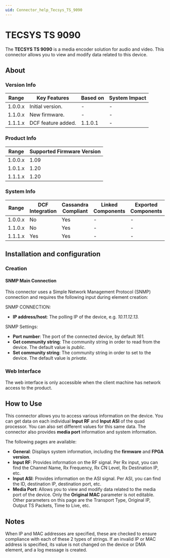 ```yaml
---
uid: Connector_help_Tecsys_TS_9090
---
```


# TECSYS TS 9090

The **TECSYS TS 9090** is a media encoder solution for audio and video. This connector allows you to view and modify data related to this device.

## About

### Version Info

| **Range** | **Key Features**   | **Based on** | **System Impact** |
|-----------|--------------------|--------------|-------------------|
| 1.0.0.x   | Initial version.   | \-           | \-                |
| 1.1.0.x   | New firmware.      | \-           | \-                |
| 1.1.1.x   | DCF feature added. | 1.1.0.1      | \-                |

### Product Info

| Range | Supported Firmware Version |
|------------------|-----------------------------|
| 1.0.0.x          | 1.09                        |
| 1.0.1.x          | 1.20                        |
| 1.1.1.x          | 1.20                        |

### System Info

| Range     | DCF Integration     | Cassandra Compliant     | Linked Components     | Exported Components     |
|-----------|---------------------|-------------------------|-----------------------|-------------------------|
| 1.0.0.x   | No                  | Yes                     | \-                    | \-                      |
| 1.1.0.x   | No                  | Yes                     | \-                    | \-                      |
| 1.1.1.x   | Yes                 | Yes                     | \-                    | \-                      |

## Installation and configuration

### Creation

#### SNMP Main Connection

This connector uses a Simple Network Management Protocol (SNMP) connection and requires the following input during element creation:

SNMP CONNECTION:

- **IP address/host**: The polling IP of the device, e.g. *10.11.12.13.*

SNMP Settings:

- **Port number**: The port of the connected device, by default *161.*
- **Get community string**: The community string in order to read from the device. The default value is *public*.
- **Set community string**: The community string in order to set to the device. The default value is *private.*

### Web Interface

The web interface is only accessible when the client machine has network access to the product.

## How to Use

This connector allows you to access various information on the device. You can get data on each individual **Input RF** and **Input ASI** of the quad processor. You can also set different values for this same data. The connector also provides **media port** information and system information.

The following pages are available:

- **General**: Displays system information, including the **firmware** and **FPGA version**.
- **Input RF**: Provides information on the RF signal. Per Rx input, you can find the Channel Name, Rx Frequency, Rx CN Level, Rx Destination IP, etc.
- **Input ASI**: Provides information on the ASI signal. Per ASI, you can find the ID, destination IP, destination port, etc.
- **Media Port**: Allows you to view and modify data related to the media port of the device. Only the **Original MAC** parameter is not editable. Other parameters on this page are the Transport Type, Original IP, Output TS Packets, Time to Live, etc.

## Notes

When IP and MAC addresses are specified, these are checked to ensure compliance with each of these 2 types of strings. If an invalid IP or MAC address is specified, its value is not changed on the device or DMA element, and a log message is created.
